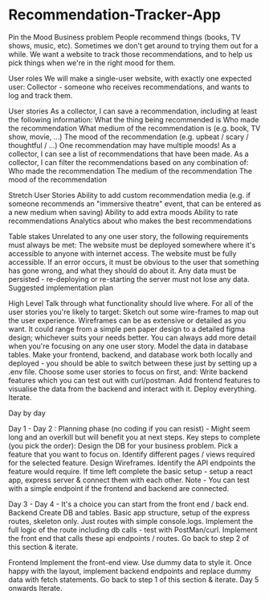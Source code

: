 # Recommendation-Tracker-App



Pin the Mood
Business problem
People recommend things (books, TV shows, music, etc). Sometimes we don't get around to trying them out for a while. We want a website to track those recommendations, and to help us pick things when we're in the right mood for them.

User roles
We will make a single-user website, with exactly one expected user:
Collector - someone who receives recommendations, and wants to log and track them.

User stories
As a collector, I can save a recommendation, including at least the following information:
What the thing being recommended is
Who made the recommendation
What medium of the recommendation is (e.g. book, TV show, movie, …)
The mood of the recommendation (e.g. upbeat / scary / thoughtful / …)
One recommendation may have multiple moods!
As a collector, I can see a list of recommendations that have been made.
As a collector, I can filter the recommendations based on any combination of:
Who made the recommendation
The medium of the recommendation
The mood of the recommendation

Stretch User Stories
Ability to add custom recommendation media (e.g. if someone recommends an "immersive theatre" event, that can be entered as a new medium when saving)
Ability to add extra moods
Ability to rate recommendations
Analytics about who makes the best recommendations

Table stakes
Unrelated to any one user story, the following requirements must always be met:
The website must be deployed somewhere where it's accessible to anyone with internet access.
The website must be fully accessible.
If an error occurs, it must be obvious to the user that something has gone wrong, and what they should do about it.
Any data must be persisted - re-deploying or re-starting the server must not lose any data.
Suggested implementation plan

High Level
Talk through what functionality should live where.
For all of the user stories you're likely to target:
Sketch out some wire-frames to map out the user experience.
Wireframes can be as extensive or detailed as you want. It could range from a simple pen paper design to a detailed figma design; whichever suits your needs better.
You can always add more detail when you're focusing on any one user story.
Model the data in database tables.
Make your frontend, backend, and database work both locally and deployed - you should be able to switch between these just by setting up a .env file.
Choose some user stories to focus on first, and:
Write backend features which you can test out with curl/postman.
Add frontend features to visualise the data from the backend and interact with it.
Deploy everything.
Iterate.

Day by day

Day 1 - Day 2 : Planning phase (no coding if you can resist) - 
Might seem long and an overkill but will benefit you at next steps. Key steps to complete (you pick the order):
Design the DB for your business problem.
Pick a feature that you want to focus on.
Identify different pages / views required for the selected feature. Design Wireframes.
Identify the API endpoints the feature would require.
If time left complete the basic setup - setup a react app, express server & connect them with each other. Note - You can test with a simple endpoint if the frontend and backend are connected.

Day 3 - Day 4 - It's a choice you can start from the front end / back end.
Backend
Create DB and tables.
Basic app structure, setup of the express routes, skeleton only. Just routes with simple console.logs.
Implement the full logic of the route including db calls - test with PostMan/curl.
Implement the front end that calls these api endpoints /  routes.
Go back to step 2 of this section & iterate.

Frontend
Implement the front-end view.
Use dummy data to style it.
Once happy with the layout, implement backend endpoints and replace dummy data with fetch statements.
Go back to step 1 of this section & iterate.
Day 5 onwards
Iterate.
